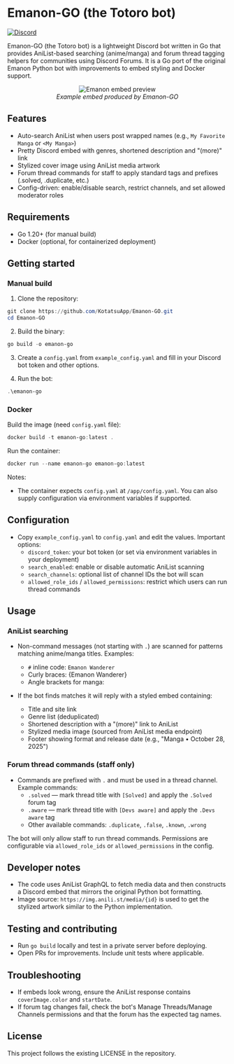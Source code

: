 # Emanon-GO (the Totoro bot)

[![Discord](https://img.shields.io/discord/898363402467045416?color=5865f2&label=discord)](https://discord.gg/NNJ5RgVBC5)

Emanon-GO (the Totoro bot) is a lightweight Discord bot written in Go that provides AniList-based
searching (anime/manga) and forum thread tagging helpers for communities using
Discord Forums. It is a Go port of the original Emanon Python bot with
improvements to embed styling and Docker support.

<p align="center">
	<img src="https://user-images.githubusercontent.com/61558546/179259314-6b71a9c7-ed1e-4ef2-95d3-11ec512f2180.png" alt="Emanon embed preview" style="max-width:100%;height:auto;" />
	<br/>
	<em>Example embed produced by Emanon-GO</em>
</p>

## Features
- Auto-search AniList when users post wrapped names (e.g., `My Favorite Manga` or `<My Manga>`)
- Pretty Discord embed with genres, shortened description and "(more)" link
- Stylized cover image using AniList media artwork
- Forum thread commands for staff to apply standard tags and prefixes (.solved, .duplicate, etc.)
- Config-driven: enable/disable search, restrict channels, and set allowed moderator roles

## Requirements
- Go 1.20+ (for manual build)
- Docker (optional, for containerized deployment)

## Getting started

### Manual build

1. Clone the repository:

```powershell
git clone https://github.com/KotatsuApp/Emanon-GO.git
cd Emanon-GO
```

2. Build the binary:

```powershell
go build -o emanon-go
```

3. Create a `config.yaml` from `example_config.yaml` and fill in your Discord bot token and other options.

4. Run the bot:

```powershell
.\emanon-go
```

### Docker

Build the image (need `config.yaml` file):

```powershell
docker build -t emanon-go:latest .
```

Run the container:

```powershell
docker run --name emanon-go emanon-go:latest
```

Notes:
- The container expects `config.yaml` at `/app/config.yaml`. You can also supply configuration via environment variables if supported.

## Configuration
- Copy `example_config.yaml` to `config.yaml` and edit the values. Important options:
  - `discord_token`: your bot token (or set via environment variables in your deployment)
  - `search_enabled`: enable or disable automatic AniList scanning
  - `search_channels`: optional list of channel IDs the bot will scan
  - `allowed_role_ids` / `allowed_permissions`: restrict which users can run thread commands

## Usage

### AniList searching
- Non-command messages (not starting with `.`) are scanned for patterns matching anime/manga titles. Examples:
  - `#` inline code: `Emanon Wanderer`
  - Curly braces: {Emanon Wanderer}
  - Angle brackets for manga: <Emanon Wanderer>

- If the bot finds matches it will reply with a styled embed containing:
  - Title and site link
  - Genre list (deduplicated)
  - Shortened description with a "(more)" link to AniList
  - Stylized media image (sourced from AniList media endpoint)
  - Footer showing format and release date (e.g., "Manga • October 28, 2025")

### Forum thread commands (staff only)
- Commands are prefixed with `.` and must be used in a thread channel. Example commands:
  - `.solved` — mark thread title with `[Solved]` and apply the `.Solved` forum tag
  - `.aware` — mark thread title with `[Devs aware]` and apply the `.Devs aware` tag
  - Other available commands: `.duplicate`, `.false`, `.known`, `.wrong`

The bot will only allow staff to run thread commands. Permissions are configurable via `allowed_role_ids` or `allowed_permissions` in the config.

## Developer notes
- The code uses AniList GraphQL to fetch media data and then constructs a Discord embed that mirrors the original Python bot formatting.
- Image source: `https://img.anili.st/media/{id}` is used to get the stylized artwork similar to the Python implementation.

## Testing and contributing
- Run `go build` locally and test in a private server before deploying.
- Open PRs for improvements. Include unit tests where applicable.

## Troubleshooting
- If embeds look wrong, ensure the AniList response contains `coverImage.color` and `startDate`.
- If forum tag changes fail, check the bot's Manage Threads/Manage Channels permissions and that the forum has the expected tag names.

## License
This project follows the existing LICENSE in the repository.
